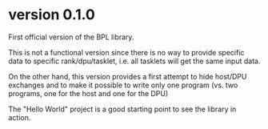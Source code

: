 
# version 0.1.0

First official version of the BPL library. 

This is not a functional version since there is no way to provide specific data to specific rank/dpu/tasklet, i.e. all tasklets will get the same input data.

On the other hand, this version provides a first attempt to hide host/DPU exchanges and to make it possible to write only one program (vs. two programs, one for the host and one for the DPU)

The "Hello World" project is a good starting point to see the library in action.
